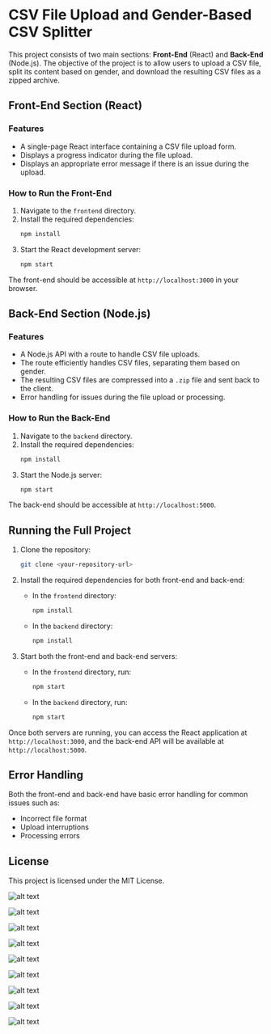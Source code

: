 
# CSV File Upload and Gender-Based CSV Splitter

This project consists of two main sections: **Front-End** (React) and **Back-End** (Node.js). The objective of the project is to allow users to upload a CSV file, split its content based on gender, and download the resulting CSV files as a zipped archive.

## Front-End Section (React)

### Features
- A single-page React interface containing a CSV file upload form.
- Displays a progress indicator during the file upload.
- Displays an appropriate error message if there is an issue during the upload.

### How to Run the Front-End
1. Navigate to the `frontend` directory.
2. Install the required dependencies:
   ```bash
   npm install
   ```
3. Start the React development server:
   ```bash
   npm start
   ```

The front-end should be accessible at `http://localhost:3000` in your browser.

## Back-End Section (Node.js)

### Features
- A Node.js API with a route to handle CSV file uploads.
- The route efficiently handles CSV files, separating them based on gender.
- The resulting CSV files are compressed into a `.zip` file and sent back to the client.
- Error handling for issues during the file upload or processing.

### How to Run the Back-End
1. Navigate to the `backend` directory.
2. Install the required dependencies:
   ```bash
   npm install
   ```
3. Start the Node.js server:
   ```bash
   npm start
   ```

The back-end should be accessible at `http://localhost:5000`.

## Running the Full Project

1. Clone the repository:
   ```bash
   git clone <your-repository-url>
   ```
2. Install the required dependencies for both front-end and back-end:
   - In the `frontend` directory:
     ```bash
     npm install
     ```
   - In the `backend` directory:
     ```bash
     npm install
     ```

3. Start both the front-end and back-end servers:
   - In the `frontend` directory, run:
     ```bash
     npm start
     ```
   - In the `backend` directory, run:
     ```bash
     npm start
     ```

Once both servers are running, you can access the React application at `http://localhost:3000`, and the back-end API will be available at `http://localhost:5000`.

## Error Handling

Both the front-end and back-end have basic error handling for common issues such as:
- Incorrect file format
- Upload interruptions
- Processing errors

## License

This project is licensed under the MIT License.


![alt text](image-1.png)

![alt text](image-7.png)

![alt text](image-8.png)

![alt text](image-9.png)

![alt text](image-3.png)

![alt text](image-4.png)

![alt text](image-5.png)

![alt text](image-6.png)

![alt text](image-10.png)